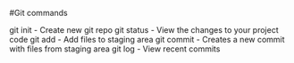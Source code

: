 #Git commands

git init - Create new git repo
git status - View the changes to your project code
git add - Add files to staging area
git commit - Creates a new commit with files from staging area
git log - View recent commits